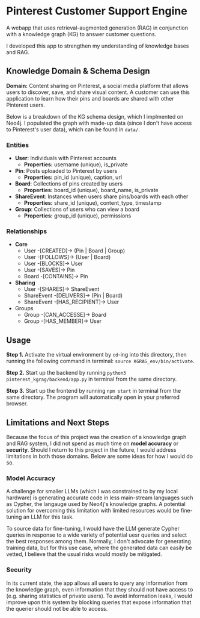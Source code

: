 # Pinterest Customer Support Engine
A webapp that uses retrieval-augmented generation (RAG) in conjunction with a knowledge graph (KG) to answer customer questions.

I developed this app to strengthen my understanding of knowledge bases and RAG.

## Knowledge Domain & Schema Design
**Domain:** Content sharing on Pinterest, a social media platform that allows users to discover, save, and share visual content. A customer can use this application to learn how their pins and boards are shared with other Pinterest users.

Below is a breakdown of the KG schema design, which I implmented on Neo4j. I populated the graph with made-up data (since I don't have access to Pinterest's user data), which can be found in `data/`.

### Entities
- **User**: Individuals with Pinterest accounts
    - **Properties:** username (unique), is_private
- **Pin**: Posts uploaded to Pinterest by users
    - **Properties:** pin_id (unique), caption, url
- **Board**: Collections of pins created by users
    - **Properties:** board_id (unique), board_name, is_private
- **ShareEvent**: Instances when users share pins/boards with each other
    - **Properties:** share_id (unique), content_type, timestamp
- **Group**: Collections of users who can view a board
    - **Properties:** group_id (unique), permissions

### Relationships
- **Core**
    - User -[CREATED]-> (Pin | Board | Group)
    - User -[FOLLOWS]-> (User | Board)
    - User -[BLOCKS]-> User
    - User -[SAVES]-> Pin
    - Board -[CONTAINS]-> Pin
- **Sharing**
    - User -[SHARES]-> ShareEvent
    - ShareEvent -[DELIVERS]-> (Pin | Board)
    - ShareEvent -[HAS_RECIPIENT]-> User
- Groups
    - Group -[CAN_ACCESSE]-> Board
    - Group -[HAS_MEMBER]-> User

## Usage
**Step 1.** Activate the virtual environment by `cd`-ing into this directory, then running the following command in terminal: `source KGRAG_env/bin/activate`.

**Step 2.** Start up the backend by running `python3 pinterest_kgrag/backend/app.py` in terminal from the same directory.

**Step 3.** Start up the frontend by running `npm start` in terminal from the same directory. The program will automatically open in your preferred browser.

## Limitations and Next Steps
Because the focus of this project was the creation of a knowledge graph and RAG system, I did not spend as much time on **model accuracy** or **security**. Should I return to this project in the future, I would address limitations in both those domains. Below are some ideas for how I would do so.

### Model Accuracy
A challenge for smaller LLMs (which I was constrained to by my local hardware) is generating accurate code in less main-stream languages such as Cypher, the langauge used by Neo4j's knowledge graphs. A potential solution for overcoming this limitation with limited resources would be fine-tuning an LLM for this task.

To source data for fine-tuning, I would have the LLM generate Cypher queries in response to a wide variety of potential uesr queries and select the best responses among them. Normally, I don't advocate for generating training data, but for this use case, where the generated data can easily be vetted, I believe that the usual risks would mostly be mitigated.

### Security
In its current state, the app allows all users to query any information from the knowledge graph, even information that they should not have access to (e.g. sharing statistics of private users). To avoid information leaks, I would improve upon this system by blocking queries that expose information that the querier should not be able to access.